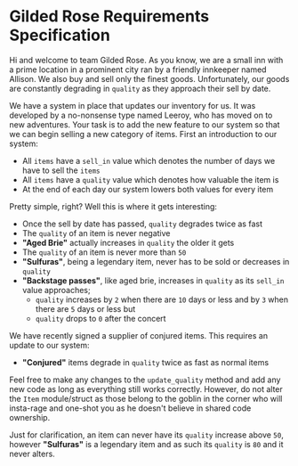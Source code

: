 # Gilded Rose Requirements Specification

Hi and welcome to team Gilded Rose. As you know, we are a small inn with a prime location in a
prominent city ran by a friendly innkeeper named Allison. We also buy and sell only the finest goods.
Unfortunately, our goods are constantly degrading in `quality` as they approach their sell by date.

We have a system in place that updates our inventory for us. It was developed by a no-nonsense type named
Leeroy, who has moved on to new adventures. Your task is to add the new feature to our system so that
we can begin selling a new category of items. First an introduction to our system:

- All `items` have a `sell_in` value which denotes the number of days we have to sell the `items`
- All `items` have a `quality` value which denotes how valuable the item is
- At the end of each day our system lowers both values for every item

Pretty simple, right? Well this is where it gets interesting:

- Once the sell by date has passed, `quality` degrades twice as fast
- The `quality` of an item is never negative
- __"Aged Brie"__ actually increases in `quality` the older it gets
- The `quality` of an item is never more than `50`
- __"Sulfuras"__, being a legendary item, never has to be sold or decreases in `quality`
- __"Backstage passes"__, like aged brie, increases in `quality` as its `sell_in` value approaches;
	- `quality` increases by `2` when there are `10` days or less and by `3` when there are `5` days or less but
	- `quality` drops to `0` after the concert

We have recently signed a supplier of conjured items. This requires an update to our system:

- __"Conjured"__ items degrade in `quality` twice as fast as normal items

Feel free to make any changes to the `update_quality` method and add any new code as long as everything
still works correctly. However, do not alter the `Item` module/struct as those belong to the
goblin in the corner who will insta-rage and one-shot you as he doesn't believe in shared code
ownership.

Just for clarification, an item can never have its `quality` increase above `50`, however __"Sulfuras"__ is a
legendary item and as such its `quality` is `80` and it never alters.
